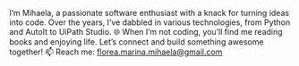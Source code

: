  I’m Mihaela, a passionate software enthusiast with a knack for turning ideas into code. 
 Over the years, I’ve dabbled in various technologies, from Python and AutoIt to UiPath Studio.
🌐 When I’m not coding, you’ll find me reading books and enjoying life. 
Let’s connect and build something awesome together!
📫 Reach me: florea.marina.mihaela@gmail.com

